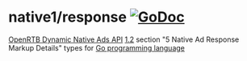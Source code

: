 # native1/response [![GoDoc](https://godoc.org/github.com/mxmCherry/openrtb/native1/response?status.svg)](https://pkg.go.dev/github.com/Relentlo/openrtb/v17/native1/response)

[OpenRTB Dynamic Native Ads API](https://iabtechlab.com/standards/openrtb-native/) [1.2](https://iabtechlab.com/wp-content/uploads/2016/07/OpenRTB-Native-Ads-Specification-Final-1.2.pdf) section "5 Native Ad Response Markup Details" types for [Go programming language](https://golang.org/)
